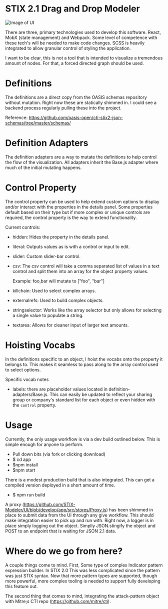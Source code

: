 # STIX 2.1 Drag and Drop Modeler

![Image of UI](https://github.com/STIX-Modeler/UI/blob/develop/example-stix.png)

There are three, primary technologies used to develop this software. React, MobX (state management) and Webpack. Some level of competence with these tech's will be needed to make code changes. SCSS is heavily integrated to allow granular control of styling the application.

I want to be clear, this is not a tool that is intended to visualize a tremendous amount of nodes. For that, a forced directed graph should be used.

# Definitions

The definitions are a direct copy from the OASIS schemas repository without mutation. Right now these are statically shimmed in. I could see a backend process regularly pulling these into the project.

Reference: https://github.com/oasis-open/cti-stix2-json-schemas/tree/master/schemas/

# Definition Adapters

The definition adapters are a way to mutate the definitions to help control the flow of the visualization. All adapters inherit the Base.js adapter where much of the initial mutating happens.

# Control Property

The control property can be used to help extend custom options to display and/or interact with the properties in the details panel. Some properties default based on their type but if more complex or unique controls are required, the control property is the way to extend functionality.

Current controls:
- hidden: Hides the property in the details panel.
- literal: Outputs values as is with a control or input to edit.
- slider: Custom slider-bar control.
- csv: The csv control will take a comma separated list of values in a text control and split them into an array for the object property values.

    Example: foo,bar will mutate to ["foo", "bar"]

- killchain: Used to select complex arrays.
- externalrefs: Used to build complex objects.
- stringselector: Works like the array selector but only allows for selecting a single value to populate a string.
- textarea: Allows for cleaner input of larger text amounts.

# Hoisting Vocabs

In the definitions specific to an object, I hoist the vocabs onto the property it belongs to. This makes it seamless to pass along to the array control used to select options.

Specific vocab notes

- labels: there are placeholder values located in definition-adapters/Base.js. This can easily be updated to reflect your sharing group or company's standard list for each object or even hidden with the `control` property.

# Usage

Currently, the only usage workflow is via a dev build outlined below. This is simple enough for anyone to perform.

 - Pull down bits (via fork or clicking download)
 - $ cd app
 - $npm install
 - $npm start

There is a modest production build that is also integrated. This can get a compiled version deployed in a short amount of time.

- $ npm run build

A proxy (https://github.com/STIX-Modeler/UI/blob/develop/app/src/stores/Proxy.js) has been shimmed in place to submit data from the UI through any give workflow. This should make integration easier to pick up and run with. Right now, a logger is in place simply logging out the object. Simplly JSON.stingify the object and POST to an endpoint that is waiting for JSON 2.1 data.

# Where do we go from here?

A couple things come to mind. First, Some type of complex Indicator pattern expression builder. In STIX 2.0 This was less complicated since the pattern was just STIX syntax. Now that more pattern types are supported, though more powerful, more complex tooling is needed to support fully developing this feature out.

The second thing that comes to mind, integrating the attack-pattern object with Mitre;s CTI repo (https://github.com/mitre/cti).
